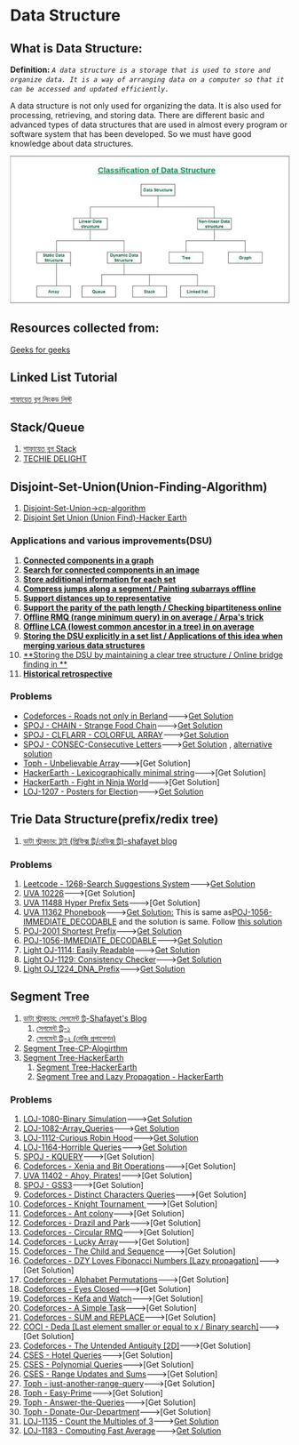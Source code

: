 # Data Structure
## What is Data Structure:
**Definition:**
*`A data structure is a storage that is used to store and organize data. It is a way of arranging data on a computer so that it can be accessed and updated efficiently.`*

A data structure is not only used for organizing the data. It is also used for processing, retrieving, and storing data. There are different basic and advanced types of data structures that are used in almost every program or software system that has been developed. So we must have good knowledge about data structures. 


![classification of data structure](https://github.com/alaminkawsar/Data-Structure-and-Algorithm/blob/main/Data%20Structure/resources/ClassificationofDataStructure.jpg)






## Resources collected from:
[Geeks for geeks](https://www.geeksforgeeks.org/data-structures)


## Linked List Tutorial
[শাফায়েত ব্লগ লিংকড লিস্ট](http://www.shafaetsplanet.com/?p=2689)


## Stack/Queue
1. [শাফায়েত ব্লগ Stack](http://www.shafaetsplanet.com/?p=2342)
2. [TECHIE DELIGHT](https://www.techiedelight.com/stack-implementation-in-cpp/)

## Disjoint-Set-Union(Union-Finding-Algorithm)
1. [Disjoint-Set-Union->cp-algorithm](https://cp-algorithms.com/data_structures/disjoint_set_union.html#union-by-size-rank)
2. [Disjoint Set Union (Union Find)-Hacker Earth](https://www.hackerearth.com/practice/notes/disjoint-set-union-union-find/)


### Applications and various improvements(DSU)
1. [**Connected components in a graph**](https://cp-algorithms.com/data_structures/disjoint_set_union.html#connected-components-in-a-graph)
2. [**Search for connected components in an image**](https://cp-algorithms.com/data_structures/disjoint_set_union.html#search-for-connected-components-in-an-image)
3. [**Store additional information for each set**](https://cp-algorithms.com/data_structures/disjoint_set_union.html#store-additional-information-for-each-set)
4. [**Compress jumps along a segment / Painting subarrays offline**](https://cp-algorithms.com/data_structures/disjoint_set_union.html#compress-jumps-along-a-segment-painting-subarrays-offline)
5. [**Support distances up to representative**](https://cp-algorithms.com/data_structures/disjoint_set_union.html#support-distances-up-to-representative)
6. [**Support the parity of the path length / Checking bipartiteness online**](https://cp-algorithms.com/data_structures/disjoint_set_union.html#support-the-parity-of-the-path-length-checking-bipartiteness-online)
7. [**Offline RMQ (range minimum query) in  on average / Arpa's trick**](https://cp-algorithms.com/data_structures/disjoint_set_union.html#arpa)
8. [**Offline LCA (lowest common ancestor in a tree) in  on average**](https://cp-algorithms.com/data_structures/disjoint_set_union.html#offline-lca-lowest-common-ancestor-in-a-tree-in-oalphan-on-average)
9. [**Storing the DSU explicitly in a set list / Applications of this idea when merging various data structures**](https://cp-algorithms.com/data_structures/disjoint_set_union.html#storing-the-dsu-explicitly-in-a-set-list-applications-of-this-idea-when-merging-various-data-structures)
10. [**Storing the DSU by maintaining a clear tree structure / Online bridge finding in **](https://cp-algorithms.com/data_structures/disjoint_set_union.html#storing-the-dsu-by-maintaining-a-clear-tree-structure-online-bridge-finding-in-oalphan-on-average)
11. [**Historical retrospective**](https://cp-algorithms.com/data_structures/disjoint_set_union.html#historical-retrospective)

### Problems
- [Codeforces - Roads not only in Berland](https://codeforces.com/contest/25/problem/D)--->[Get Solution](https://github.com/alaminkawsar/Data-Structure-and-Algorithm/blob/main/Data%20Structure/Union-Finding(Disjoint-Set)/Problems/1_cf_25_D.cpp)
- [SPOJ - CHAIN - Strange Food Chain](https://www.spoj.com/problems/CHAIN/)--->[Get Solution](https://github.com/alaminkawsar/Data-Structure-and-Algorithm/blob/main/Data%20Structure/Union-Finding(Disjoint-Set)/Problems/2_spoj_chain.cpp)
- [SPOJ - CLFLARR - COLORFUL ARRAY](https://www.spoj.com/problems/CLFLARR/)--->[Get Solution](https://github.com/alaminkawsar/Data-Structure-and-Algorithm/blob/main/Data%20Structure/Union-Finding(Disjoint-Set)/Problems/3_spoj_CLFLARR.cpp)
- [SPOJ - CONSEC-Consecutive Letters](https://www.spoj.com/problems/CONSEC/)--->[Get Solution](https://github.com/alaminkawsar/Data-Structure-and-Algorithm/blob/main/Data%20Structure/Union-Finding(Disjoint-Set)/Problems/4_spoj_CONSEC.cpp) , [alternative solution](http://en.shafaetsplanet.com/problem-solving-consecutive-letters-mist-inter-university-contest-2019)
- [Toph - Unbelievable Array](https://toph.co/p/unbelievable-array)--->[Get Solution]
- [HackerEarth - Lexicographically minimal string](https://www.hackerearth.com/practice/data-structures/disjoint-data-strutures/basics-of-disjoint-data-structures/practice-problems/algorithm/lexicographically-minimal-string-6edc1406/description/)--->[Get Solution]
- [HackerEarth - Fight in Ninja World](https://www.hackerearth.com/practice/algorithms/graphs/breadth-first-search/practice-problems/algorithm/containers-of-choclates-1/)--->[Get Solution]
- [LOJ-1207 - Posters for Election](https://lightoj.com/problem/posters-for-election)--->[Get Solution](https://github.com/alaminkawsar/Data-Structure-and-Algorithm/blob/main/Data%20Structure/Union-Finding(Disjoint-Set)/Problems/6_LOJ_1207_Posters_for_Election.cpp)

## Trie Data Structure(prefix/redix tree)
1. [ডাটা স্ট্রাকচার: ট্রাই (প্রিফিক্স ট্রি/রেডিক্স ট্রি)-shafayet blog](http://www.shafaetsplanet.com/?p=1679)

### Problems
1. [Leetcode - 1268-Search Suggestions System](https://leetcode.com/problems/search-suggestions-system/)--->[Get Solution](https://github.com/alaminkawsar/Data-Structure-and-Algorithm/blob/main/Data%20Structure/Trie_Redix_tree_prefix_tree/Problems/1_1268_Search_Suggestions_System.cpp)
2. [UVA 10226](http://uva.onlinejudge.org/external/102/10226.html)--->[Get Solution]
3. [UVA 11488 Hyper Prefix Sets](http://uva.onlinejudge.org/external/114/11488.html)--->[Get Solution]
4. [UVA 11362 Phonebook](http://uva.onlinejudge.org/external/113/11362.html)--->[Get Solution:]() This is same as[POJ-1056-IMMEDIATE_DECODABLE](http://poj.org/problem?id=1056) and the solution is same. Follow [this solution](https://github.com/alaminkawsar/Data-Structure-and-Algorithm/blob/main/Data%20Structure/Trie_Redix_tree_prefix_tree/Problems/2_IMMEDIATE_DECODABILITY.cpp)
5. [POJ-2001 Shortest Prefix](http://poj.org/problem?id=2001)--->[Get Solution](https://github.com/alaminkawsar/Data-Structure-and-Algorithm/blob/main/Data%20Structure/Trie_Redix_tree_prefix_tree/Problems/3_Shortest_Prefixes.cpp)
6. [POJ-1056-IMMEDIATE_DECODABLE](http://poj.org/problem?id=1056)--->[Get Solution](https://github.com/alaminkawsar/Data-Structure-and-Algorithm/blob/main/Data%20Structure/Trie_Redix_tree_prefix_tree/Problems/2_IMMEDIATE_DECODABILITY.cpp)
7. [Light OJ-1114: Easily Readable](https://lightoj.com/problem/easily-readable)--->[Get Solution](https://github.com/alaminkawsar/Data-Structure-and-Algorithm/blob/main/Data%20Structure/Trie_Redix_tree_prefix_tree/Problems/4_LOJ_1114.cpp)
8. [Light OJ-1129: Consistency Checker](https://lightoj.com/problem/consistency-checker)--->[Get Solution](https://github.com/alaminkawsar/Data-Structure-and-Algorithm/blob/main/Data%20Structure/Trie_Redix_tree_prefix_tree/Problems/5_LOJ_1129.cpp)
9. [Light OJ_1224_DNA_Prefix](https://lightoj.com/problem/dna-prefix)--->[Get Solution](https://github.com/alaminkawsar/Data-Structure-and-Algorithm/blob/main/Data%20Structure/Trie_Redix_tree_prefix_tree/Problems/6_LOJ_1224_DNA_Prefix.cpp)


## Segment Tree

1. [ডাটা স্ট্রাকচার: সেগমেন্ট ট্রি-Shafayet's Blog](http://www.shafaetsplanet.com/?p=1557)
    1. [সেগমেন্ট ট্রি-১](http://www.shafaetsplanet.com/?p=1557)
    2. [সেগমেন্ট ট্রি-২ (লেজি প্রপাগেশন)](http://www.shafaetsplanet.com/?p=1591)
2. [Segment Tree-CP-Alogirthm](https://cp-algorithms.com/data_structures/segment_tree.html)
3. [Segment Tree-HackerEarth](https://www.hackerearth.com/practice/data-structures/advanced-data-structures/segment-trees/tutorial)
    1. [Segment Tree-HackerEarth](https://www.hackerearth.com/practice/data-structures/advanced-data-structures/segment-trees/tutorial)
    2. [Segment Tree and Lazy Propagation - HackerEarth](https://www.hackerearth.com/practice/notes/segment-tree-and-lazy-propagation/)

### Problems
1. [LOJ-1080-Binary Simulation](https://lightoj.com/problem/binary-simulation)--->[Get Solution](https://github.com/alaminkawsar/Data-Structure-and-Algorithm/blob/main/Data%20Structure/Segment%20Tree/Problem/1_LOJ_1080_Binary_Simulation.cpp)
2. [LOJ-1082-Array_Queries](https://lightoj.com/problem/array-queries)--->[Get Solution](https://github.com/alaminkawsar/Data-Structure-and-Algorithm/blob/main/Data%20Structure/Segment%20Tree/Problem/2_Array_Queries.cpp)
3. [LOJ-1112-Curious Robin Hood](https://lightoj.com/problem/curious-robin-hood)--->[Get Solution](https://github.com/alaminkawsar/Data-Structure-and-Algorithm/blob/main/Data%20Structure/Segment%20Tree/Problem/3_LOJ_1112_Curious_Robin_Hood.cpp)
4. [LOJ-1164-Horrible Queries](https://lightoj.com/problem/horrible-queries)--->[Get Solution](https://github.com/alaminkawsar/Data-Structure-and-Algorithm/blob/main/Data%20Structure/Segment%20Tree/Problem/4_LOJ_1164.cpp)
5. [SPOJ - KQUERY](http://www.spoj.com/problems/KQUERY/)--->[Get Solution]
6. [Codeforces - Xenia and Bit Operations](https://codeforces.com/problemset/problem/339/D)--->[Get Solution]
7. [UVA 11402 - Ahoy, Pirates!](https://uva.onlinejudge.org/index.php?option=com_onlinejudge&Itemid=8&page=show_problem&problem=2397)--->[Get Solution]
8. [SPOJ - GSS3](http://www.spoj.com/problems/GSS3/)--->[Get Solution]
9. [Codeforces - Distinct Characters Queries](https://codeforces.com/problemset/problem/1234/D)--->[Get Solution]
10. [Codeforces - Knight Tournament ](https://codeforces.com/contest/356/problem/A)--->[Get Solution]
11. [Codeforces - Ant colony](https://codeforces.com/contest/474/problem/F)--->[Get Solution]
12. [Codeforces - Drazil and Park](https://codeforces.com/contest/515/problem/E)--->[Get Solution]
13. [Codeforces - Circular RMQ](https://codeforces.com/problemset/problem/52/C)--->[Get Solution]
14. [Codeforces - Lucky Array](https://codeforces.com/contest/121/problem/E)--->[Get Solution]
15. [Codeforces - The Child and Sequence](https://codeforces.com/contest/438/problem/D)--->[Get Solution]
16. [Codeforces - DZY Loves Fibonacci Numbers [Lazy propagation]](https://codeforces.com/contest/446/problem/C)--->[Get Solution]
17. [Codeforces - Alphabet Permutations](https://codeforces.com/problemset/problem/610/E)--->[Get Solution]
18. [Codeforces - Eyes Closed](https://codeforces.com/problemset/problem/895/E)--->[Get Solution]
19. [Codeforces - Kefa and Watch](https://codeforces.com/problemset/problem/580/E)--->[Get Solution]
20. [Codeforces - A Simple Task](https://codeforces.com/problemset/problem/558/E)--->[Get Solution]
21. [Codeforces - SUM and REPLACE](https://codeforces.com/problemset/problem/920/F)--->[Get Solution]
22. [COCI - Deda [Last element smaller or equal to x / Binary search]](https://oj.uz/problem/view/COCI17_deda)--->[Get Solution]
23. [Codeforces - The Untended Antiquity [2D]](https://codeforces.com/problemset/problem/869/E)--->[Get Solution]
24. [CSES - Hotel Queries](https://cses.fi/problemset/task/1143)--->[Get Solution]
25. [CSES - Polynomial Queries](https://cses.fi/problemset/task/1736)--->[Get Solution]
26. [CSES - Range Updates and Sums](https://cses.fi/problemset/task/1735)--->[Get Solution]
27. [Toph - just-another-range-query](https://toph.co/p/just-another-range-query)--->[Get Solution]
28. [Toph - Easy-Prime](https://toph.co/p/easy-prime)--->[Get Solution]
29. [Toph - Answer-the-Queries](https://toph.co/p/answer-the-queries)--->[Get Solution]
30. [Toph - Donate-Our-Department](https://toph.co/p/donate-our-department)--->[Get Solution]
31. [LOJ-1135 - Count the Multiples of 3](https://lightoj.com/problem/count-the-multiples-of-3)--->[Get Solution](https://github.com/alaminkawsar/Data-Structure-and-Algorithm/blob/main/Data%20Structure/Segment%20Tree/Problem/5_LOJ_1135_multiplied_by_3.cpp)
32. [LOJ-1183 - Computing Fast Average](https://lightoj.com/problem/computing-fast-average)--->[Get Solution](https://github.com/alaminkawsar/Data-Structure-and-Algorithm/blob/main/Data%20Structure/Segment%20Tree/Problem/6_LOJ_1183_Computing_Fast_Average.cpp)
